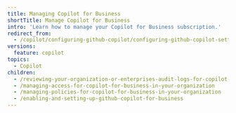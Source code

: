```yaml
---
title: Managing Copilot for Business
shortTitle: Manage Copilot for Business
intro: 'Learn how to manage your Copilot for Business subscription.'
redirect_from:
  - /copilot/configuring-github-copilot/configuring-github-copilot-settings-in-your-organization
versions:
  feature: copilot
topics:
  - Copilot
children:
  - /reviewing-your-organization-or-enterprises-audit-logs-for-copilot-for-business
  - /managing-access-for-copilot-for-business-in-your-organization
  - /managing-policies-for-copilot-for-business-in-your-organization
  - /enabling-and-setting-up-github-copilot-for-business  
---
```

